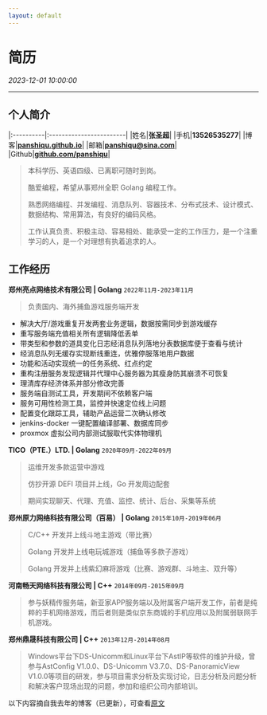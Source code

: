 ```yaml
---
layout: default
---
```


# 简历
_2023-12-01 10:00:00_

* * *

## 个人简介

|:----------|:------------------------|
|姓名|**张圣超**|
|手机|**13526535277**|
|博客|**[panshiqu.github.io](https://panshiqu.github.io)**|
|邮箱|**[panshiqu@sina.com](mailto:panshiqu@sina.com)**|
|Github|**[github.com/panshiqu](https://github.com/panshiqu)**|

> 本科学历、英语四级、已离职可随时到岗。
>
> 酷爱编程，希望从事郑州全职 Golang 编程工作。
>
> 熟悉网络编程、并发编程、消息队列、容器技术、分布式技术、设计模式、数据结构、常用算法，有良好的编码风格。
>
> 工作认真负责、积极主动、容易相处、能承受一定的工作压力，是一个注重学习的人，是一个对理想有执着追求的人。

## 工作经历
**郑州亮点网络技术有限公司 | Golang** `2022年11月-2023年11月`
> 负责国内、海外捕鱼游戏服务端开发
* 解决大厅/游戏重复开发两套业务逻辑，数据按需同步到游戏缓存
* 重写服务端充值相关所有逻辑降低丢单
* 带类型和参数的道具变化日志经消息队列落地分表数据库便于查看与统计
* 经消息队列无缓存实现断线重连，优雅停服落地用户数据
* 功能和活动实现统一的任务系统、红点约定
* 重构注册服务发现逻辑并代理中心服务器为其瘦身防其崩溃不可恢复
* 理清库存经济体系并部分修改完善
* 服务端自测试工具，开发期间不依赖客户端
* 服务可用性检测工具，监控并快速定位线上问题
* 配置变化跟踪工具，辅助产品运营二次确认修改
* jenkins-docker 一键配置编译部署、数据库同步
* proxmox 虚拟公司内部测试服取代实体物理机

**TICO（PTE.）LTD. | Golang** `2020年09月-2022年09月`
> 运维开发多款运营中游戏
>
> 仿抄开源 DEFI 项目并上线，Go 开发周边配套
>
> 期间实现聊天、代理、充值、监控、统计、后台、采集等系统

**郑州原力网络科技有限公司（百易） | Golang** `2015年10月-2019年06月`
> C/C++ 开发并上线斗地主游戏（带比赛）
>
> Golang 开发并上线电玩城游戏（捕鱼等多款子游戏）
>
> Golang 开发并上线紫幻麻将游戏（比赛、游戏群、斗地主、双升等）

**河南畅天网络科技有限公司 | C++** `2014年09月-2015年09月`
> 参与妖精传服务端，新亚家APP服务端以及附属客户端开发工作，前者是纯粹的手机网络游戏，而后者则是类似京东商城的手机应用以及附属弱联网手机游戏。

**郑州鼎晟科技有限公司 | C++** `2013年12月-2014年08月`
> Windows平台下DS-Unicomm和Linux平台下AstIP等软件的维护升级，曾参与AstConfig V1.0.0、DS-Unicomm V3.7.0、DS-PanoramicView V1.0.0等项目的研发，参与项目需求分析及实现讨论，日志分析及问题分析和解决客户现场出现的问题，参加和组织公司内部培训。

以下内容摘自我去年的博客（已更新），可查看[原文](085.html)
